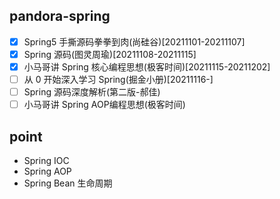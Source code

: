 ## pandora-spring
- [x] Spring5 手撕源码拳拳到肉(尚硅谷)[20211101-20211107]
- [x] Spring 源码(图灵周瑜)[20211108-20211115]
- [x] 小马哥讲 Spring 核心编程思想(极客时间)[20211115-20211202]
- [ ] 从 0 开始深入学习 Spring(掘金小册)[20211116-]
- [ ] Spring 源码深度解析(第二版-郝佳)
- [ ] 小马哥讲 Spring AOP编程思想(极客时间)

## point
- Spring IOC
- Spring AOP
- Spring Bean 生命周期